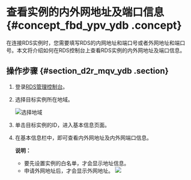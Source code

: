 # 查看实例的内外网地址及端口信息 {#concept_fbd_ypv_ydb .concept}

在连接RDS实例时，您需要填写RDS的内网地址和端口号或者外网地址和端口号。本文将介绍如何在RDS控制台上查看RDS实例的内外网地址及端口信息。

## 操作步骤 {#section_d2r_mqv_ydb .section}

1.  登录[RDS管理控制台](https://rds.console.aliyun.com/)。
2.  选择目标实例所在地域。

    ![选择地域](http://static-aliyun-doc.oss-cn-hangzhou.aliyuncs.com/assets/img/7814/155134505236543_zh-CN.png)

3.  单击目标实例的ID，进入基本信息页面。
4.  在基本信息栏中，即可查看内外网地址及内外网端口信息。

    **说明：** 

    -   要先设置实例的白名单，才会显示地址信息。
    -   申请外网地址后，才会显示外网地址。
    ![](http://static-aliyun-doc.oss-cn-hangzhou.aliyuncs.com/assets/img/8008/15513450534256_zh-CN.png)


